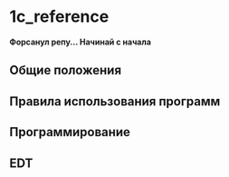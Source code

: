 # 1c_reference

**Форсанул репу... Начинай с начала**

## Общие положения

## Правила использования программ



## Программирование

## EDT
